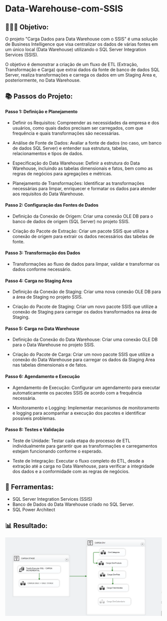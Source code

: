 # Data-Warehouse-com-SSIS

## 👩🏾‍💻 Objetivo:
O projeto "Carga Dados para Data Warehouse com o SSIS" é uma solução de Business Intelligence que visa centralizar os dados de várias fontes em um único local (Data Warehouse) utilizando o SQL Server Integration Services (SSIS).

O objetivo é demonstrar a criação de um fluxo de ETL (Extração, Transformação e Carga) que extrai dados da fonte de banco de dados SQL Server, realiza transformações e carrega os dados em um Staging Area e, posteriormente, no Data Warehouse.


## 📚 Passos do Projeto:

#### Passo 1: Definição e Planejamento

- Definir os Requisitos:
Compreender as necessidades da empresa e dos usuários, como quais dados precisam ser carregados, com que frequência e quais transformações são necessárias.

- Análise de Fonte de Dados: 
Avaliar a fonte de dados (no caso, um banco de dados SQL Server) e entender sua estrutura, tabelas, relacionamentos e tipos de dados.

- Especificação do Data Warehouse:
  Definir a estrutura do Data Warehouse, incluindo as tabelas dimensionais e fatos, bem como as regras de negócios para agregações e métricas.
  
- Planejamento de Transformações:
Identificar as transformações necessárias para limpar, enriquecer e formatar os dados para atender aos requisitos do Data Warehouse.

#### Passo 2: Configuração das Fontes de Dados
- Definição da Conexão de Origem: Criar uma conexão OLE DB para o banco de dados de origem (SQL Server) no projeto SSIS.

- Criação do Pacote de Extração: Criar um pacote SSIS que utilize a conexão de origem para extrair os dados necessários das tabelas de fonte.


#### Passo 3: Transformação dos Dados
- Transformações ao fluxo de dados para limpar, validar e transformar os dados conforme necessário.


#### Passo 4: Carga no Staging Area

- Definição da Conexão de Staging: Criar uma nova conexão OLE DB para a área de Staging no projeto SSIS.

- Criação do Pacote de Staging: Criar um novo pacote SSIS que utilize a conexão de Staging para carregar os dados transformados na área de Staging.

#### Passo 5: Carga no Data Warehouse

- Definição da Conexão do Data Warehouse: Criar uma conexão OLE DB para o Data Warehouse no projeto SSIS.

- Criação do Pacote de Carga: Criar um novo pacote SSIS que utilize a conexão do Data Warehouse para carregar os dados da Staging Area nas tabelas dimensionais e de fatos.

#### Passo 6: Agendamento e Execução

- Agendamento de Execução: Configurar um agendamento para executar automaticamente os pacotes SSIS de acordo com a frequência necessária.

- Monitoramento e Logging: Implementar mecanismos de monitoramento e logging para acompanhar a execução dos pacotes e identificar possíveis problemas.

#### Passo 8: Testes e Validação

- Teste de Unidade: Testar cada etapa do processo de ETL individualmente para garantir que as transformações e carregamentos estejam funcionando conforme o esperado.

- Teste de Integração: Executar o fluxo completo do ETL, desde a extração até a carga no Data Warehouse, para verificar a integridade dos dados e a conformidade com as regras de negócios.

## 🧰 Ferramentas:
- SQL Server Integration Services (SSIS)
- Banco de Dados do Data Warehouse criado no SQL Server.
- SQL Power Architect

## 📊 Resultado:
![ssis](https://github.com/DeboraSouza277/Carga-Dados-para-Data-Warehouse-com-SSIS/blob/main/SSIS_Package.PNG)








